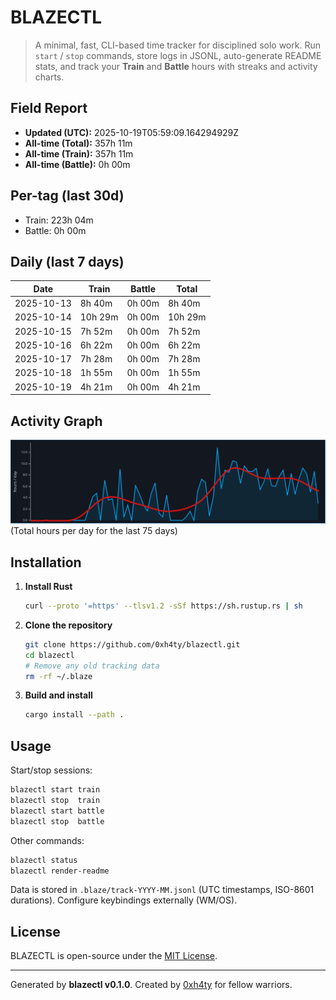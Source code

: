 # BLAZECTL

> A minimal, fast, CLI-based time tracker for disciplined solo work.
    Run `start` / `stop` commands, store logs in JSONL, auto-generate README stats,
    and track your **Train** and **Battle** hours with streaks and activity charts.

## Field Report

- **Updated (UTC):** 2025-10-19T05:59:09.164294929Z
- **All-time (Total):** 357h 11m
- **All-time (Train):** 357h 11m
- **All-time (Battle):** 0h 00m

## Per-tag (last 30d)
- Train: 223h 04m
- Battle: 0h 00m

## Daily (last 7 days)
| Date       | Train | Battle | Total |
|------------|-------|--------|-------|
| 2025-10-13 | 8h 40m | 0h 00m | 8h 40m |
| 2025-10-14 | 10h 29m | 0h 00m | 10h 29m |
| 2025-10-15 | 7h 52m | 0h 00m | 7h 52m |
| 2025-10-16 | 6h 22m | 0h 00m | 6h 22m |
| 2025-10-17 | 7h 28m | 0h 00m | 7h 28m |
| 2025-10-18 | 1h 55m | 0h 00m | 1h 55m |
| 2025-10-19 | 4h 21m | 0h 00m | 4h 21m |

## Activity Graph
![Activity Graph](assets/activity.svg)
(Total hours per day for the last 75 days)

## Installation
1. **Install Rust**
   ```bash
   curl --proto '=https' --tlsv1.2 -sSf https://sh.rustup.rs | sh
   ```
2. **Clone the repository**
   ```bash
   git clone https://github.com/0xh4ty/blazectl.git
   cd blazectl
   # Remove any old tracking data
   rm -rf ~/.blaze
   ```
3. **Build and install**
   ```bash
   cargo install --path .
   ```

## Usage
Start/stop sessions:
```bash
blazectl start train
blazectl stop  train
blazectl start battle
blazectl stop  battle
```
Other commands:
```bash
blazectl status
blazectl render-readme
```
Data is stored in `.blaze/track-YYYY-MM.jsonl` (UTC timestamps, ISO-8601 durations).
Configure keybindings externally (WM/OS).

## License
BLAZECTL is open-source under the [MIT License](LICENSE).

---

Generated by **blazectl v0.1.0**.
Created by [0xh4ty](https://github.com/0xh4ty) for fellow warriors.
